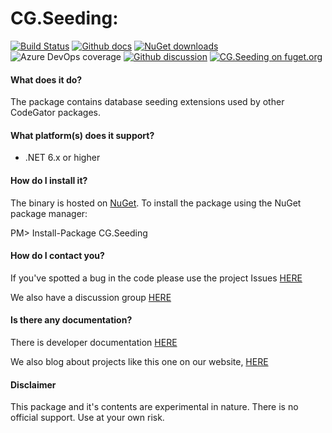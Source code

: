 # CG.Seeding: 
[![Build Status](https://dev.azure.com/codegator/CG.Seeding/_apis/build/status/CodeGator.CG.Seeding?branchName=main)](https://dev.azure.com/codegator/CG.Seeding/_build/latest?definitionId=101&branchName=main)
[![Github docs](https://img.shields.io/static/v1?label=Documentation&message=online&color=blue)](https://codegator.github.io/CG.Seeding/index.html)
[![NuGet downloads](https://img.shields.io/nuget/dt/CG.Seeding.svg?style=flat)](https://nuget.org/packages/CG.Seeding)
![Azure DevOps coverage](https://img.shields.io/azure-devops/coverage/codegator/CG.Seeding/101)
[![Github discussion](https://img.shields.io/badge/Discussion-online-blue)](https://github.com/CodeGator/CG.Seeding/discussions)
[![CG.Seeding on fuget.org](https://www.fuget.org/packages/CG.Seeding/badge.svg)](https://www.fuget.org/packages/CG.Seeding)

#### What does it do?

The package contains database seeding extensions used by other CodeGator packages.

#### What platform(s) does it support?

* .NET 6.x or higher

#### How do I install it?

The binary is hosted on [NuGet](https://www.nuget.org/packages/CG.Seeding/). To install the package using the NuGet package manager:

PM> Install-Package CG.Seeding

#### How do I contact you?

If you've spotted a bug in the code please use the project Issues [HERE](https://github.com/CodeGator/CG.Seeding/issues)

We also have a discussion group [HERE](https://github.com/CodeGator/CG.Seeding/discussions)

#### Is there any documentation?

There is developer documentation [HERE](https://codegator.github.io/CG.Seeding/)

We also blog about projects like this one on our website, [HERE](http://www.codegator.com)

#### Disclaimer

This package and it's contents are experimental in nature. There is no official support. Use at your own risk.

